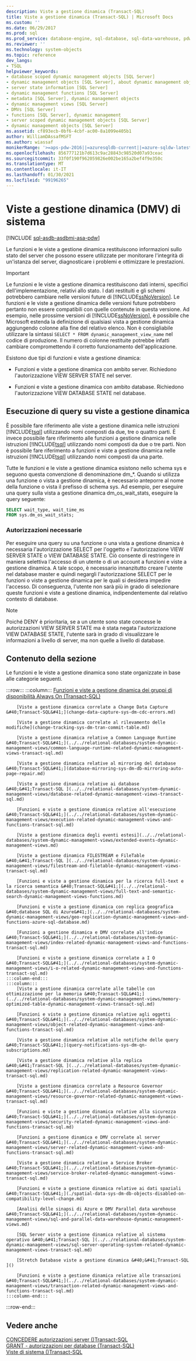 ```yaml
---
description: Viste a gestione dinamica (Transact-SQL)
title: Viste a gestione dinamica (Transact-SQL) | Microsoft Docs
ms.custom: ''
ms.date: 06/29/2017
ms.prod: sql
ms.prod_service: database-engine, sql-database, sql-data-warehouse, pdw
ms.reviewer: ''
ms.technology: system-objects
ms.topic: reference
dev_langs:
- TSQL
helpviewer_keywords:
- database scoped dynamic management objects [SQL Server]
- dynamic management objects [SQL Server], about dynamic management objects
- server state information [SQL Server]
- dynamic management functions [SQL Server]
- metadata [SQL Server], dynamic management objects
- dynamic management views [SQL Server]
- DMVs [SQL Server]
- functions [SQL Server], dynamic management
- server scoped dynamic management objects [SQL Server]
- dynamic management objects [SQL Server]
ms.assetid: cf893ecb-0bf6-4cbf-ac00-8a1099e405b1
author: WilliamDAssafMSFT
ms.author: wiassaf
monikerRange: '>=aps-pdw-2016||=azuresqldb-current||=azure-sqldw-latest||>=sql-server-2016||>=sql-server-linux-2017||=azuresqldb-mi-current'
ms.openlocfilehash: 856777121b7d613c9ac28843c98520d07a93ceac
ms.sourcegitcommit: 33f0f190f962059826e002be165a2bef4f9e350c
ms.translationtype: MT
ms.contentlocale: it-IT
ms.lasthandoff: 01/30/2021
ms.locfileid: "99196265"
---
```

# <a name="system-dynamic-management-views"></a>Viste a gestione dinamica (DMV) di sistema
[!INCLUDE [sql-asdb-asdbmi-asa-pdw](../../includes/applies-to-version/sql-asdb-asdbmi-asa-pdw.md)]

  Le funzioni e le viste a gestione dinamica restituiscono informazioni sullo stato del server che possono essere utilizzate per monitorare l'integrità di un'istanza del server, diagnosticare i problemi e ottimizzare le prestazioni.  
  
> [!IMPORTANT]  
>  Le funzioni e le viste a gestione dinamica restituiscono dati interni, specifici dell'implementazione, relativi allo stato. I dati restituiti e gli schemi potrebbero cambiare nelle versioni future di [!INCLUDE[ssNoVersion](../../includes/ssnoversion-md.md)]. Le funzioni e le viste a gestione dinamica delle versioni future potrebbero pertanto non essere compatibili con quelle contenute in questa versione. Ad esempio, nelle prossime versioni di [!INCLUDE[ssNoVersion](../../includes/ssnoversion-md.md)], è possibile che Microsoft estenda la definizione di qualsiasi vista a gestione dinamica aggiungendo colonne alla fine del relativo elenco. Non è consigliabile utilizzare la sintassi `SELECT * FROM dynamic_management_view_name` nel codice di produzione. Il numero di colonne restituite potrebbe infatti cambiare compromettendo il corretto funzionamento dell'applicazione.  
  
 Esistono due tipi di funzioni e viste a gestione dinamica:  
  
-   Funzioni e viste a gestione dinamica con ambito server. Richiedono l'autorizzazione VIEW SERVER STATE nel server.  
  
-   Funzioni e viste a gestione dinamica con ambito database. Richiedono l'autorizzazione VIEW DATABASE STATE nel database.  
  
## <a name="querying-dynamic-management-views"></a>Esecuzione di query su viste a gestione dinamica  
 È possibile fare riferimento alle viste a gestione dinamica nelle istruzioni [!INCLUDE[tsql](../../includes/tsql-md.md)] utilizzando nomi composti da due, tre o quattro parti. È invece possibile fare riferimento alle funzioni a gestione dinamica nelle istruzioni [!INCLUDE[tsql](../../includes/tsql-md.md)] utilizzando nomi composti da due o tre parti. Non è possibile fare riferimento a funzioni e viste a gestione dinamica nelle istruzioni [!INCLUDE[tsql](../../includes/tsql-md.md)] utilizzando nomi composti da una parte.  
  
 Tutte le funzioni e le viste a gestione dinamica esistono nello schema sys e seguono questa convenzione di denominazione dm_*. Quando si utilizza una funzione o vista a gestione dinamica, è necessario anteporre al nome della funzione o vista il prefisso di schema sys. Ad esempio, per eseguire una query sulla vista a gestione dinamica dm_os_wait_stats, eseguire la query seguente:  
  
 ```sql
SELECT wait_type, wait_time_ms  
FROM sys.dm_os_wait_stats;  
```  
  
### <a name="required-permissions"></a>Autorizzazioni necessarie  
 Per eseguire una query su una funzione o una vista a gestione dinamica è necessaria l'autorizzazione SELECT per l'oggetto e l'autorizzazione VIEW SERVER STATE o VIEW DATABASE STATE. Ciò consente di restringere in maniera selettiva l'accesso di un utente o di un account a funzioni e viste a gestione dinamica. A tale scopo, è necessario innanzitutto creare l'utente nel database master e quindi negargli l'autorizzazione SELECT per le funzioni o viste a gestione dinamica per le quali si desidera impedire l'accesso. Di conseguenza, l'utente non sarà più in grado di selezionare queste funzioni e viste a gestione dinamica, indipendentemente dal relativo contesto di database.  
  
> [!NOTE]  
>  Poiché DENY è prioritaria, se a un utente sono state concesse le autorizzazioni VIEW SERVER STATE ma è stata negata l'autorizzazione VIEW DATABASE STATE, l'utente sarà in grado di visualizzare le informazioni a livello di server, ma non quelle a livello di database.  
  
## <a name="in-this-section"></a>Contenuto della sezione  
 Le funzioni e le viste a gestione dinamica sono state organizzate in base alle categorie seguenti.  

:::row:::
    :::column:::
        [Funzioni e viste a gestione dinamica dei gruppi di disponibilità Always On (Transact-SQL)](../../relational-databases/system-dynamic-management-views/always-on-availability-groups-dynamic-management-views-functions.md)

        [Viste a gestione dinamica correlate a Change Data Capture &#40;Transact-SQL&#41;](change-data-capture-sys-dm-cdc-errors.md)

        [Viste a gestione dinamica correlate al rilevamento delle modifiche](change-tracking-sys-dm-tran-commit-table.md)

        [Viste a gestione dinamica relative a Common Language Runtime &#40;Transact-SQL&#41;](../../relational-databases/system-dynamic-management-views/common-language-runtime-related-dynamic-management-views-transact-sql.md)

        [Viste a gestione dinamica relative al mirroring del database &#40;Transact-SQL&#41;](database-mirroring-sys-dm-db-mirroring-auto-page-repair.md)

        [Viste a gestione dinamica relative ai database &#40;&#41;Transact-SQL ](../../relational-databases/system-dynamic-management-views/database-related-dynamic-management-views-transact-sql.md)

        [Funzioni e viste a gestione dinamica relative all'esecuzione &#40;Transact-SQL&#41;](../../relational-databases/system-dynamic-management-views/execution-related-dynamic-management-views-and-functions-transact-sql.md)

        [Viste a gestione dinamica degli eventi estesi](../../relational-databases/system-dynamic-management-views/extended-events-dynamic-management-views.md)

        [Viste a gestione dinamica FILESTREAM e FileTable &#40;&#41;Transact-SQL ](../../relational-databases/system-dynamic-management-views/filestream-and-filetable-dynamic-management-views-transact-sql.md)

        [Funzioni e viste a gestione dinamica per la ricerca full-text e la ricerca semantica &#40;Transact-SQL&#41;](../../relational-databases/system-dynamic-management-views/full-text-and-semantic-search-dynamic-management-views-functions.md)

        [Funzioni e viste a gestione dinamica con replica geografica &#40;database SQL di Azure&#41;](../../relational-databases/system-dynamic-management-views/geo-replication-dynamic-management-views-and-functions-azure-sql-database.md)

        [Funzioni a gestione dinamica e DMV correlate all'indice &#40;Transact-SQL&#41;](../../relational-databases/system-dynamic-management-views/index-related-dynamic-management-views-and-functions-transact-sql.md)

        [Funzioni e viste a gestione dinamica correlate a I O &#40;Transact-SQL&#41;](../../relational-databases/system-dynamic-management-views/i-o-related-dynamic-management-views-and-functions-transact-sql.md)
    :::column-end:::
    :::column:::
        [Viste a gestione dinamica correlate alle tabelle con ottimizzazione per la memoria &#40;Transact-SQL&#41;](../../relational-databases/system-dynamic-management-views/memory-optimized-table-dynamic-management-views-transact-sql.md)

        [Funzioni e viste a gestione dinamica relative agli oggetti &#40;Transact-SQL&#41;](../../relational-databases/system-dynamic-management-views/object-related-dynamic-management-views-and-functions-transact-sql.md)

        [Viste a gestione dinamica relative alle notifiche delle query &#40;Transact-SQL&#41;](query-notifications-sys-dm-qn-subscriptions.md)

        [Viste a gestione dinamica relative alla replica &#40;&#41;Transact-SQL ](../../relational-databases/system-dynamic-management-views/replication-related-dynamic-management-views-transact-sql.md)

        [Viste a gestione dinamica correlate a Resource Governor &#40;Transact-SQL&#41;](../../relational-databases/system-dynamic-management-views/resource-governor-related-dynamic-management-views-transact-sql.md)

        [Funzioni e viste a gestione dinamica relative alla sicurezza &#40;Transact-SQL&#41;](../../relational-databases/system-dynamic-management-views/security-related-dynamic-management-views-and-functions-transact-sql.md)

        [Funzioni a gestione dinamica e DMV correlate al server &#40;Transact-SQL&#41;](../../relational-databases/system-dynamic-management-views/server-related-dynamic-management-views-and-functions-transact-sql.md)

        [Viste a gestione dinamica relative a Service Broker &#40;Transact-SQL&#41;](../../relational-databases/system-dynamic-management-views/service-broker-related-dynamic-management-views-transact-sql.md)

        [Funzioni e viste a gestione dinamica relative ai dati spaziali &#40;Transact-SQL&#41;](./spatial-data-sys-dm-db-objects-disabled-on-compatibility-level-change.md)

        [Analisi delle sinapsi di Azure e DMV Parallel data warehouse &#40;Transact-SQL&#41;](../../relational-databases/system-dynamic-management-views/sql-and-parallel-data-warehouse-dynamic-management-views.md)

        [SQL Server viste a gestione dinamica relative al sistema operativo &#40;&#41;Transact-SQL ](../../relational-databases/system-dynamic-management-views/sql-server-operating-system-related-dynamic-management-views-transact-sql.md)

        [Stretch Database viste a gestione dinamica &#40;&#41;Transact-SQL ]()

        [Funzioni e viste a gestione dinamica relative alle transazioni &#40;Transact-SQL&#41;](../../relational-databases/system-dynamic-management-views/transaction-related-dynamic-management-views-and-functions-transact-sql.md)
    :::column-end:::
:::row-end:::

## <a name="see-also"></a>Vedere anche  
 [CONCEDERE autorizzazioni server &#40;&#41;Transact-SQL ](../../t-sql/statements/grant-server-permissions-transact-sql.md)   
 [GRANT - autorizzazioni per database &#40;Transact-SQL&#41;](../../t-sql/statements/grant-database-permissions-transact-sql.md)   
 [Viste di sistema &#40;&#41;Transact-SQL ](../../t-sql/language-reference.md)  
  
